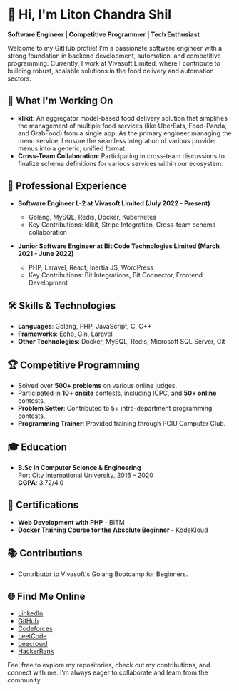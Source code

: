 # 👋 Hi, I'm Liton Chandra Shil

**Software Engineer | Competitive Programmer | Tech Enthusiast**

Welcome to my GitHub profile! I'm a passionate software engineer with a strong foundation in backend development, automation, and competitive programming. Currently, I work at Vivasoft Limited, where I contribute to building robust, scalable solutions in the food delivery and automation sectors.

## 🔭 **What I'm Working On**
- **klikit**: An aggregator model-based food delivery solution that simplifies the management of multiple food services (like UberEats, Food-Panda, and GrabFood) from a single app. As the primary engineer managing the menu service, I ensure the seamless integration of various provider menus into a generic, unified format.
- **Cross-Team Collaboration**: Participating in cross-team discussions to finalize schema definitions for various services within our ecosystem.

## 💼 **Professional Experience**
- **Software Engineer L-2 at Vivasoft Limited (July 2022 - Present)**
  - Golang, MySQL, Redis, Docker, Kubernetes
  - Key Contributions: klikit, Stripe Integration, Cross-team schema collaboration

- **Junior Software Engineer at Bit Code Technologies Limited (March 2021 - June 2022)**
  - PHP, Laravel, React, Inertia JS, WordPress
  - Key Contributions: Bit Integrations, Bit Connector, Frontend Development

## 🛠 **Skills & Technologies**
- **Languages**: Golang, PHP, JavaScript, C, C++
- **Frameworks**: Echo, Gin, Laravel
- **Other Technologies**: Docker, MySQL, Redis, Microsoft SQL Server, Git

## 🏆 **Competitive Programming**
- Solved over **500+ problems** on various online judges.
- Participated in **10+ onsite** contests, including ICPC, and **50+ online** contests.
- **Problem Setter**: Contributed to 5+ intra-department programming contests.
- **Programming Trainer**: Provided training through PCIU Computer Club.

## 🎓 **Education**
- **B.Sc in Computer Science & Engineering**  
  Port City International University, 2016 – 2020  
  **CGPA**: 3.72/4.0

## 🌟 **Certifications**
- **Web Development with PHP** - BITM
- **Docker Training Course for the Absolute Beginner** - KodeKloud

## 📚 **Contributions**
- Contributor to Vivasoft's Golang Bootcamp for Beginners.

## 🌐 **Find Me Online**
- [LinkedIn](https://www.linkedin.com/in/liton-chandra-shil-3ab3a0169/)
- [GitHub](https://github.com/litonshil)
- [Codeforces](https://codeforces.com/profile/miton)
- [LeetCode](https://leetcode.com/miton009/)
- [beecrowd](https://www.beecrowd.com.br/judge/en/profile/164051)
- [HackerRank](https://www.hackerrank.com/mitonshil48?hr_r=1)

Feel free to explore my repositories, check out my contributions, and connect with me. I'm always eager to collaborate and learn from the community.
